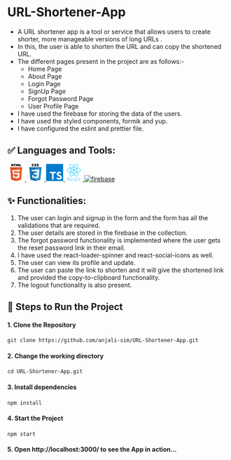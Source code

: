 # URL-Shortener-App

- A URL shortener app is a tool or service that allows users to create shorter, more manageable versions of long URLs .
- In this, the user is able to shorten the URL and can copy the shortened URL.
- The different pages present in the project are as follows:-
  - Home Page
  - About Page
  - Login Page
  - SignUp Page
  - Forgot Password Page
  - User Profile Page
- I have used the firebase for storing the data of the users.
- I have used the styled components, formik and yup.
- I have configured the eslint and prettier file.

## :white_check_mark: Languages and Tools:
<p align="left"> 
<a href="https://www.w3.org/html/" target="_blank" rel="noreferrer"> <img src="https://raw.githubusercontent.com/devicons/devicon/master/icons/html5/html5-original-wordmark.svg" alt="html5" width="40" height="40"/> </a> 
<a href="https://www.w3schools.com/css/" target="_blank" rel="noreferrer"> <img src="https://raw.githubusercontent.com/devicons/devicon/master/icons/css3/css3-original-wordmark.svg" alt="css3" width="40" height="40"/> </a> 
<a href="https://www.typescriptlang.org/" target="_blank" rel="noreferrer"> <img src="https://raw.githubusercontent.com/devicons/devicon/master/icons/typescript/typescript-original.svg" alt="typescript" width="40" height="40"/> </a>
<a href="https://reactjs.org/" target="_blank" rel="noreferrer"> <img src="https://raw.githubusercontent.com/devicons/devicon/master/icons/react/react-original-wordmark.svg" alt="react" width="40" height="40"/> </a> 
<a href="https://firebase.google.com/" target="_blank" rel="noreferrer"> <img src="https://www.vectorlogo.zone/logos/firebase/firebase-icon.svg" alt="firebase" width="40" height="40"/> </a> 
</p>

## :sparkles: Functionalities:
1. The user can login and signup in the form and the form has all the validations that are required.
2. The user details are stored in the firebase in the collection.
3. The forgot password functionality is implemented where the user gets the reset password link in their email.
4. I have used the react-loader-spinner and react-social-icons as well.
5. The user can view its profile and update.
6. The user can paste the link to shorten and it will give the shortened link and provided the copy-to-clipboard functionality.
7. The logout functionality is also present.

## :hammer: Steps to Run the Project
#### 1. Clone the Repository

```
git clone https://github.com/anjali-sim/URL-Shortener-App.git
```

#### 2. Change the working directory

```
cd URL-Shortener-App.git
```

#### 3. Install dependencies

```
npm install
```

#### 4. Start the Project

```
npm start
```

#### 5. Open http://localhost:3000/ to see the App in action...
